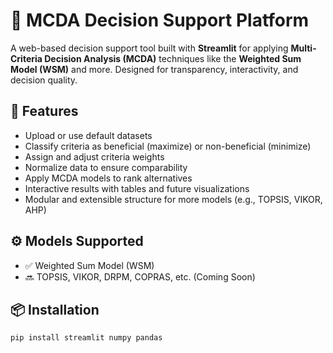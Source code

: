 # 🧠 MCDA Decision Support Platform

A web-based decision support tool built with **Streamlit** for applying **Multi-Criteria Decision Analysis (MCDA)** techniques like the **Weighted Sum Model (WSM)** and more. Designed for transparency, interactivity, and decision quality.

## 🚀 Features

- Upload or use default datasets
- Classify criteria as beneficial (maximize) or non-beneficial (minimize)
- Assign and adjust criteria weights
- Normalize data to ensure comparability
- Apply MCDA models to rank alternatives
- Interactive results with tables and future visualizations
- Modular and extensible structure for more models (e.g., TOPSIS, VIKOR, AHP)

## ⚙️ Models Supported

- ✅ Weighted Sum Model (WSM)
- 🔜 TOPSIS, VIKOR, DRPM, COPRAS, etc. (Coming Soon)

## 📦 Installation

```bash
pip install streamlit numpy pandas
